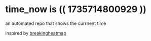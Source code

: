 # time_now is (( 1735714800929 ))

an automated repo that shows the currnent time

inspired by [breakingheatmap](https://github.com/breakingheatmap/breakingheatmap)